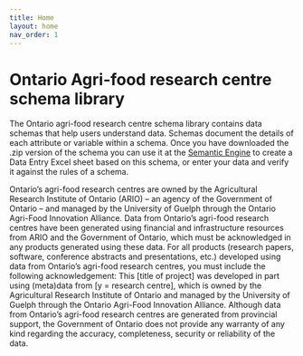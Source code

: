 ```yaml
---
title: Home
layout: home
nav_order: 1
---
```


# Ontario Agri-food research centre schema library

The Ontario agri-food research centre schema library contains data schemas that help users understand data. Schemas document the details of each attribute or variable within a schema. Once you have downloaded the .zip version of the schema you can use it at the [Semantic Engine](https://www.semanticengine.org) to create a Data Entry Excel sheet based on this schema, or enter your data and verify it against the rules of a schema.

Ontario’s agri-food research centres are owned by the Agricultural Research Institute of Ontario (ARIO) – an agency of the Government of Ontario – and managed by the University of Guelph through the Ontario Agri-Food Innovation Alliance.  Data from Ontario’s agri-food research centres have been generated using financial and infrastructure resources from ARIO and the Government of Ontario, which must be acknowledged in any products generated using these data.  For all products (research papers, software, conference abstracts and presentations, etc.) developed using data from Ontario’s agri-food research centres, you must include the following acknowledgement: This [title of project] was developed in part using (meta)data from [y = research centre], which is owned by the Agricultural Research Institute of Ontario and managed by the University of Guelph through the Ontario Agri-Food Innovation Alliance.
Although data from Ontario’s agri-food research centres are generated from provincial support, the Government of Ontario does not provide any warranty of any kind regarding the accuracy, completeness, security or reliability of the data. 
